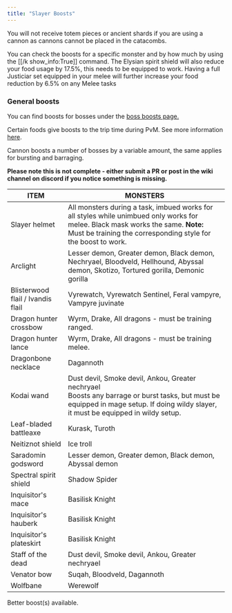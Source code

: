 ```yaml
---
title: "Slayer Boosts"
---
```


You will not receive totem pieces or ancient shards if you are using a cannon as cannons cannot be placed in the catacombs.

You can check the boosts for a specific monster and by how much by using the [[/k show_info:True]] command. The Elysian spirit shield will also reduce your food usage by 17.5%, this needs to be equipped to work. Having a full Justiciar set equipped in your melee will further increase your food reduction by 6.5% on any Melee tasks

### General boosts

You can find boosts for bosses under the [boss boosts page.](https://wiki.oldschool.gg/bosses/boosts-and-requirements)

Certain foods give boosts to the trip time during PvM. See more information [here](../../getting-started/combat-skills.md#food-boosts).

Cannon boosts a number of bosses by a variable amount, the same applies for bursting and barraging.

**Please note this is not complete - either submit a PR or post in the wiki channel on discord if you notice something is missing.**

| **ITEM**                          | **MONSTERS**                                                                                                                                                                                      |
| --------------------------------- | ------------------------------------------------------------------------------------------------------------------------------------------------------------------------------------------------- |
| Slayer helmet                     | All monsters during a task, imbued works for all styles while unimbued only works for melee. Black mask works the same. **Note:** Must be training the corresponding style for the boost to work. |
| Arclight                          | Lesser demon, Greater demon, Black demon, Nechryael, Bloodveld, Hellhound, Abyssal demon, Skotizo, Tortured gorilla, Demonic gorilla                                                              |
| Blisterwood flail / Ivandis flail | Vyrewatch, Vyrewatch Sentinel, Feral vampyre, Vampyre juvinate                                                                                                                                    |
| Dragon hunter crossbow            | Wyrm, Drake, All dragons - must be training ranged.                                                                                                                                               |
| Dragon hunter lance               | Wyrm, Drake, All dragons - must be training melee.                                                                                                                                                |
| Dragonbone necklace               | Dagannoth                                                                                                                                                                                         |
| Kodai wand                        | Dust devil, Smoke devil, Ankou, Greater nechryael<br>Boosts any barrage or burst tasks, but must be equipped in mage setup. If doing wildy slayer, it must be equipped in wildy setup.            |
| Leaf-bladed battleaxe             | Kurask, Turoth                                                                                                                                                                                    |
| Neitiznot shield                  | Ice troll                                                                                                                                                                                         |
| Saradomin godsword                | Lesser demon, Greater demon, Black demon, Abyssal demon                                                                                                                                           |
| Spectral spirit shield            | Shadow Spider                                                                                                                                                                                     |
| Inquisitor's mace                 | Basilisk Knight                                                                                                                                                                                   |
| Inquisitor's hauberk              | Basilisk Knight                                                                                                                                                                                   |
| Inquisitor's plateskirt           | Basilisk Knight                                                                                                                                                                                   |
| Staff of the dead                 | Dust devil, Smoke devil, Ankou, Greater nechryael                                                                                                                                                 |
| Venator bow                       | Suqah, Bloodveld, Dagannoth                                                                                                                                                                       |
| Wolfbane                          | Werewolf                                                                                                                                                                                          |

Better boost(s) available.
